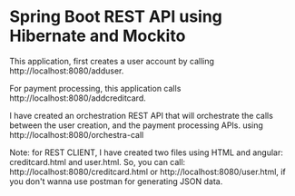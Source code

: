 # Spring Boot REST API using Hibernate and Mockito

This application, first creates a user account by calling http://localhost:8080/adduser.

For payment processing, this application calls http://localhost:8080/addcreditcard.

I have created an orchestration REST API that will orchestrate the calls between the user creation, and the payment processing APIs. 
using http://localhost:8080/orchestra-call

Note: for REST CLIENT, I have created two files using HTML and angular:  creditcard.html and user.html. So, you can call:
http://localhost:8080/creditcard.html or http://localhost:8080/user.html, if you don't wanna use postman for generating JSON data.


